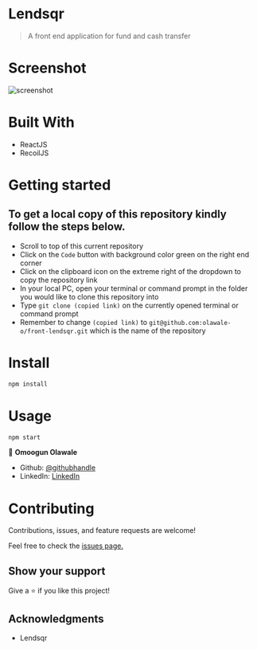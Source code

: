 # Lendsqr

> A front end application for fund and cash transfer

# Screenshot
![screenshot](https://github.com/olawale-o/front-lendsqrt/blob/develop/screenshot.png?raw=true")

# Built With
- ReactJS
- RecoilJS

# Getting started
## To get a local copy of this repository kindly follow the steps below.
- Scroll to top of this current repository
- Click on the `Code` button with background color green on the right end corner
- Click on the clipboard icon on the extreme right of the dropdown to copy the repository link
- In your local PC, open your terminal or command prompt in the folder you would like to clone this repository into
- Type `git clone (copied link)` on the currently opened terminal or command prompt
- Remember to change `(copied link)` to `git@github.com:olawale-o/front-lendsqr.git` which is the name of the repository

# Install
```bash
npm install
```

# Usage
```bash
npm start
```

👤 **Omoogun Olawale**

* Github: [@githubhandle](https://github.com/olawale-o)
* LinkedIn: [LinkedIn](https://www.linkedin.com/in/olawaleomoogun/)

# Contributing
Contributions, issues, and feature requests are welcome!

Feel free to check the [issues page.](https://github.com/olawale-o/front-lendsqr/issues)
## Show your support

Give a ⭐️ if you like this project!

## Acknowledgments

- Lendsqr
